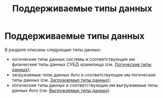 ﻿---
layout: default
title: Поддерживаемые типы данных
nav_order: 6
parent: Справочная информация
has_children: true
has_toc: false
---

# Поддерживаемые типы данных

В разделе описаны следующие типы данных:
*   логические типы данных системы и соответствующие им физические типы данных СУБД хранилища 
    (см. [Логические типы данных](Логические_типы_данных/Логические_типы_данных.md));
*   загружаемые типы данных Avro и соответствующие им логические типы данных 
    (см. [Загружаемые типы данных](Загружаемые_типы_данных/Загружаемые_типы_данных.md));
*   логические типы данных и соответствующие им выгружаемые типы данных Avro 
    (см. [Выгружаемые типы данных](Выгружаемые_типы_данных/Выгружаемые_типы_данных.md)).
    



